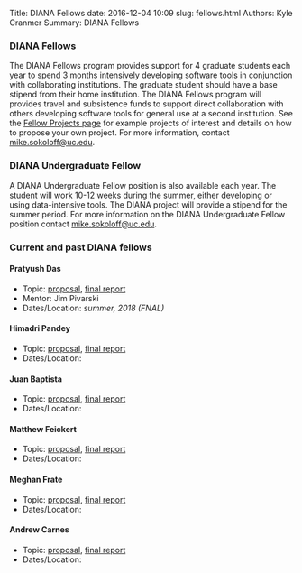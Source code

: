 Title: DIANA Fellows
date: 2016-12-04 10:09
slug: fellows.html
Authors: Kyle Cranmer
Summary: DIANA Fellows

### DIANA Fellows

The DIANA Fellows program provides support for 4 graduate students each year to spend 3 months intensively developing software tools in conjunction with collaborating institutions. The graduate student should have a base stipend from their home institution. The DIANA Fellows program will provides travel and subsistence funds to support direct collaboration with others developing software tools for general use at a second institution. See the [Fellow Projects page](fellowprojects.html) for example projects of interest and details on how to propose your own project. For more information, contact [mike.sokoloff@uc.edu](mike.sokoloff@uc.edu).

### DIANA Undergraduate Fellow

A DIANA Undergraduate Fellow position is also available each year. The student will work 10-12 weeks during the summer, either developing or using data-intensive tools. The DIANA project will provide a stipend for the summer period. For more information on the DIANA Undergraduate Fellow position contact [mike.sokoloff@uc.edu](mike.sokoloff@uc.edu). 


### Current and past DIANA fellows

#### Pratyush Das
  * Topic:   [proposal](), [final report]()
  * Mentor: Jim Pivarski
  * Dates/Location: *summer, 2018 (FNAL)*

#### Himadri Pandey
  * Topic:   [proposal](), [final report]()
  * Dates/Location:

#### Juan Baptista 
  * Topic:   [proposal](), [final report]()
  * Dates/Location:

#### Matthew Feickert
  * Topic:   [proposal](), [final report]()
  * Dates/Location:

#### Meghan Frate
  * Topic:   [proposal](), [final report]()
  * Dates/Location:

#### Andrew Carnes
  * Topic:   [proposal](), [final report]()
  * Dates/Location:


